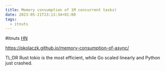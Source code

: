 ```yaml
---
title: Memory consumption of 1M concurrent tasks)
date: 2023-05-21T23:13:34+01:00
tags:
  - itnuts
---
```


\#itnuts [HN](https://news.ycombinator.com/item?id=36024209)

https://pkolaczk.github.io/memory-consumption-of-async/

TL;DR Rust tokio is the most efficient, while Go scaled linearly and Python just crashed.
